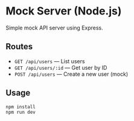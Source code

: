 # Mock Server (Node.js)

Simple mock API server using Express.

## Routes

- `GET /api/users` — List users
- `GET /api/users/:id` — Get user by ID
- `POST /api/users` — Create a new user (mock)

## Usage

```bash
npm install
npm run dev
